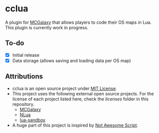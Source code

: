 # cclua
A plugin for [MCGalaxy](https://github.com/UnknownShadow200/MCGalaxy) that allows players to code their OS maps in Lua. This plugin is currently work in progress.

## To-do
- [x] Initial release
- [x] Data storage (allows saving and loading data per OS map)

## Attributions
- cclua is an open source project under [MIT License](https://github.com/KabanFriends/cclua/blob/master/LICENSE).
- This project uses the following external open source projects. For the license of each project listed here, check the *licenses* folder in this repository.
    - [MCGalaxy](https://github.com/UnknownShadow200/MCGalaxy)
    - [NLua](https://github.com/NLua/NLua)
    - [lua-sandbox](https://github.com/kikito/lua-sandbox)
- A huge part of this project is inspired by [Not Awesome Script](https://github.com/NotAwesome2/Not-Awesome-Script).
